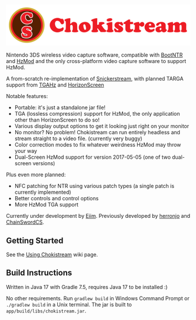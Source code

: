 ![Chokistream](banner.svg)

Nintendo 3DS wireless video capture software, compatible with [BootNTR](https://github.com/44670/BootNTR) and [HzMod](https://chainswordcs.com/horizon-by-sono.html) and the only cross-platform video capture software to support HzMod.

A from-scratch re-implementation of [Snickerstream](https://github.com/RattletraPM/Snickerstream), with planned TARGA support from [TGAHz](https://github.com/ChainSwordCS/TGAHz-Parsing) and [HorizonScreen](hps://github.com/gamingaddictionz03/HorizonM)

Notable features:
* Portable: it's just a standalone jar file!
* TGA (lossless compression) support for HzMod, the only application other than HorizonScreen to do so!
* Various display output options to get it looking just right on your monitor
* No monitor? No problem! Chokistream can run entirely headless and stream straight to a video file. (currently very buggy)
* Color correction modes to fix whatever weirdness HzMod may throw your way
* Dual-Screen HzMod support for version 2017-05-05 (one of two dual-screen versions)

Plus even more planned:
* NFC patching for NTR using various patch types (a single patch is currently implemented)
* Better controls and control options
* More HzMod TGA support

Currently under development by [Eiim](https://github.com/Eiim). Previously developed by [herronjo](https://github.com/herronjo) and [ChainSwordCS](https://github.com/ChainSwordCS).

## Getting Started

See the [Using Chokistream](https://github.com/Eiim/Chokistream/wiki/Using-Chokistream) wiki page.

## Build Instructions

Written in Java 17 with Gradle 7.5, requires Java 17 to be installed :)

No other requirements. Run `gradlew build` in Windows Command Prompt or `./gradlew build` in a Unix terminal. The jar is built to `app/build/libs/chokistream.jar`.

